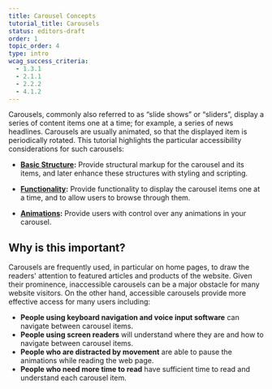 ```yaml
---
title: Carousel Concepts
tutorial_title: Carousels
status: editors-draft
order: 1
topic_order: 4
type: intro
wcag_success_criteria:
  - 1.3.1
  - 2.1.1
  - 2.2.2
  - 4.1.2
---
```


Carousels, commonly also referred to as “slide shows” or “sliders”, display a series of content items one at a time; for example, a series of news headlines. Carousels are usually animated, so that the displayed item is periodically rotated. This tutorial highlights the particular accessibility considerations for such carousels:

- **[Basic Structure](structure.html):** Provide structural markup for the carousel and its items, and later enhance these structures with styling and scripting.

- **[Functionality](controls.html):** Provide functionality to display the carousel items one at a time, and to allow users to browse through them.

- **[Animations](animations.html):** Provide users with control over any animations in your carousel.

## Why is this important?

Carousels are frequently used, in particular on home pages, to draw the readers' attention to featured articles and products of the website. Given their prominence, inaccessible carousels can be a major obstacle for many website visitors. On the other hand, accessible carousels provide more effective access for many users including:

- **People using keyboard navigation and voice input software** can navigate between carousel items.
- **People using screen readers** will understand where they are and how to navigate between carousel items.
- **People who are distracted by movement** are able to pause the animations while reading the web page.
- **People who need more time to read** have sufficient time to read and understand each carousel item.
